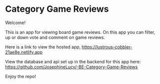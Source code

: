 # Category Game Reviews

Welcome!

This is an app for viewing board game reviews. On this app you can filter, up or down vote and comment on game reviews.

Here is a link to view the hosted app, https://lustrous-cobbler-21ae8e.netlify.app

View the database and api set up in the backend for this app here: https://github.com/JosephineLucy/-BE-Category-Game-Reviews

Enjoy the repo!
